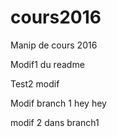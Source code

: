 # cours2016
Manip de cours 2016



Modif1 du readme 

Test2 modif

Modif branch 1  hey hey

modif 2 dans branch1